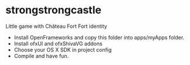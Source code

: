 strongstrongcastle
==================

Little game with Château Fort Fort identity


* Install OpenFrameworks and copy this folder into apps/myApps folder.
* Install ofxUI and ofxShivaVG addons
* Choose your OS X SDK in project config
* Compile and have fun.
